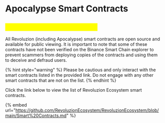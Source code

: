 # Apocalypse Smart Contracts

## <mark style="color:yellow;">Apocalypse Smart Contracts</mark>

All Revoluzion (including Apocalypse) smart contracts are open source and available for public viewing. It is important to note that some of these contracts have not been verified on the Binance Smart Chain explorer to prevent scammers from deploying copies of the contracts and using them to deceive and defraud users.

{% hint style="warning" %}
Please be cautious and only interact with the smart contracts listed in the provided link. Do not engage with any other smart contracts that are not on the list.
{% endhint %}

Click the link below to view the list of Revoluzion Ecosystem smart contracts.

{% embed url="https://github.com/RevoluzionEcosystem/RevoluzionEcosystem/blob/main/Smart%20Contracts.md" %}
